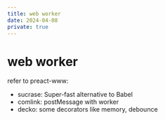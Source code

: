 ```yaml
---
title: web worker
date: 2024-04-08
private: true
---
```

# web worker
refer to preact-www:
- sucrase: Super-fast alternative to Babel 
- comlink: postMessage with worker
- decko: some decorators like memory, debounce
